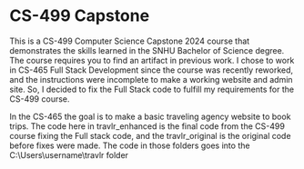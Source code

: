 # CS-499 Capstone
This is a CS-499 Computer Science Capstone 2024 course that demonstrates the skills learned in the SNHU Bachelor of Science degree. The course requires you to find an artifact in previous work. I chose to work in CS-465 Full Stack Development since the course was recently reworked, and the instructions were incomplete to make a working website and admin site. So, I decided to fix the Full Stack code to fulfill my requirements for the CS-499 course.

In the CS-465 the goal is to make a basic traveling agency website to book trips. The code here in travlr_enhanced is the final code from the CS-499 course fixing the Full stack code, and the travlr_original is the original code before fixes were made. The code in those folders goes into the C:\Users\username\travlr folder
